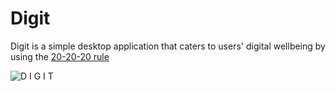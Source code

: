 # Digit



Digit is a simple desktop application that caters to users' digital wellbeing by using the [ 20-20-20 rule](https://www.healthline.com/health/eye-health/20-20-20-rule)

![D I G I T](https://user-images.githubusercontent.com/55993168/151996213-7aa9bbcc-f9c8-4e20-9d76-285798eb751b.png)

